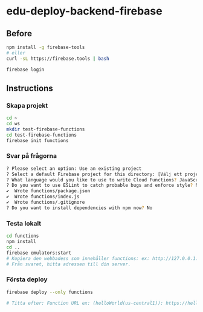 # edu-deploy-backend-firebase

## Before

```bash
npm install -g firebase-tools
# eller
curl -sL https://firebase.tools | bash

firebase login
```


## Instructions

### Skapa projekt
```bash
cd ~
cd ws
mkdir test-firebase-functions
cd test-firebase-functions
firebase init functions
```

### Svar på frågorna
```bash
? Please select an option: Use an existing project
? Select a default Firebase project for this directory: [Välj ett projekt du redan skapa med Blaze plan]
? What language would you like to use to write Cloud Functions? JavaScript
? Do you want to use ESLint to catch probable bugs and enforce style? No
✔  Wrote functions/package.json
✔  Wrote functions/index.js
✔  Wrote functions/.gitignore
? Do you want to install dependencies with npm now? No
```

### Testa lokalt

```bash
cd functions
npm install
cd ..
firebase emulators:start
# Kopiera den webbadess som innehåller functions: ex: http://127.0.0.1:4000/functions
# Från svaret, hitta adressen till din server.
```

### Första deploy

```bash
firebase deploy --only functions

# Titta efter: Function URL ex: (helloWorld(us-central1)): https://helloworld-rnxyymlwaq-uc.a.run.app
```
